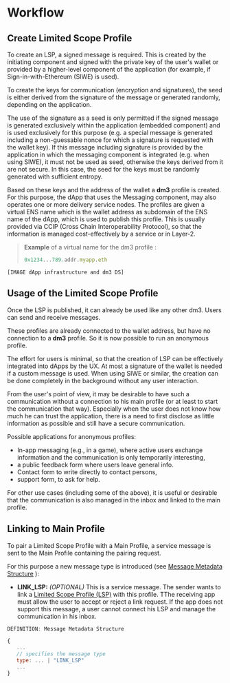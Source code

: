 # Workflow

## Create Limited Scope Profile

To create an LSP, a signed message is required. This is created by the initiating component and signed with the private key of the user's wallet or provided by a higher-level component of the application (for example, if Sign-in-with-Ethereum (SIWE) is used).

To create the keys for communication (encryption and signatures), the seed is either derived from the signature of the message or generated randomly, depending on the application.

The use of the signature as a seed is only permitted if the signed message is generated exclusively within the application (embedded component) and is used exclusively for this purpose (e.g. a special message is generated including a non-guessable nonce for which a signature is requested with the wallet key). If this message including signature is provided by the application in which the messaging component is integrated (e.g. when using SIWE), it must not be used as seed, otherwise the keys derived from it are not secure. In this case, the seed for the keys must be randomly generated with sufficient entropy.

Based on these keys and the address of the wallet a **dm3** profile is created. For this purpose, the dApp that uses the Messaging component, may also operates one or more delivery service nodes. The profiles are given a virtual ENS name which is the wallet address as subdomain of the ENS name of the dApp, which is used to publish this profile. This is usually provided via CCIP (Cross Chain Interoperability Protocol), so that the information is managed cost-effectively by a service or in Layer-2.

> **Example** of a virtual name for the dm3 profile :
>
> ```JavaScript
> 0x1234...789.addr.myapp.eth
> ```

```[IMAGE dApp infrastructure and dm3 DS]```

## Usage of the Limited Scope Profile

Once the LSP is published, it can already be used like any other dm3. Users can send and receive messages.

These profiles are already connected to the wallet address, but have no connection to a **dm3** profile. So it is now possible to run an anonymous profile.

The effort for users is minimal, so that the creation of LSP can be effectively integrated into dApps by the UX. At most a signature of the wallet is needed if a custom message is used. When using SIWE or similar, the creation can be done completely in the background without any user interaction.

From the user's point of view, it may be desirable to have such a communication without a connection to his main profile (or at least to start the communication that way). Especially when the user does not know how much he can trust the application, there is a need to first disclose as little information as possible and still have a secure communication.

Possible applications for anonymous profiles:

* In-app messaging (e.g., in a game), where active users exchange information and the communication is only temporarily interesting,
* a public feedback form where users leave general info.
* Contact form to write directly to contact persons,
* support form, to ask for help.

For other use cases (including some of the above), it is useful or desirable that the communication is also managed in the inbox and linked to the main profile.

## Linking to Main Profile

To pair a Limited Scope Profile with a Main Profile, a service message is sent to the Main Profile containing the pairing request.

For this purpose a new message type is introduced (see [Message Metadata Structure](../message-transport/mtp-transport.md#message-metadata-structure) ):

* **LINK_LSP:** _(OPTIONAL)_ This is a service message. The sender wants to link a [Limited Scope Profile (LSP)](../limited-scope-profiles/lsp.rst) with this profile. TThe receiving app must allow the user to accept or reject a link request. If the app does not support this message, a user cannot connect his LSP and manage the communication in his inbox.

```JavaScript
DEFINITION: Message Metadata Structure

{
   ...
   // specifies the message type
   type: ... | "LINK_LSP"
   ...
}
```

